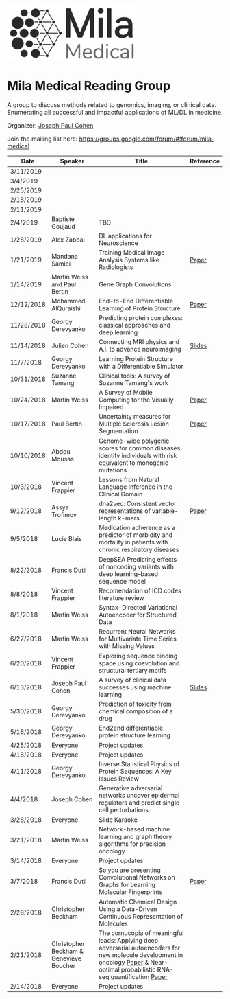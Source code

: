 ![](mila-medical-logo-small.png)

# Mila Medical Reading Group

A group to discuss methods related to genomics, imaging, or clinical data. Enumerating all successful and impactful applications of ML/DL in medicine.

Organizer: [Joseph Paul Cohen](https://josephpcohen.com)

Join the mailing list here: https://groups.google.com/forum/#!forum/mila-medical

| Date | Speaker | Title | Reference |
|---|--|--|----|
| 3/11/2019 | | | |
| 3/4/2019 | | |  |
| 2/25/2019 | | |  |
| 2/18/2019 | | |  |
| 2/11/2019 | | |  |
| 2/4/2019 | Baptiste Goujaud | TBD |  |
| 1/28/2019 | Alex Zabbal | DL applications for Neuroscience |  |
| 1/21/2019 | Mandana Samiei | Training Medical Image Analysis Systems like Radiologists | [Paper](https://arxiv.org/abs/1805.10884) |
| 1/14/2019 | Martin Weiss and Paul Bertin | Gene Graph Convolutions |  |
| 12/12/2018 | Mohammed AlQuraishi | End-to-End Differentiable Learning of Protein Structure | [Paper](https://papers.ssrn.com/sol3/papers.cfm?abstract_id=3239970) |
| 11/28/2018 | Georgy Derevyanko | Predicting protein complexes: classical approaches and deep learning |  |
| 11/14/2018 | Julien Cohen | Connecting MRI physics and A.I. to advance neuroimaging | [Slides](slides/20181114_MILA_seminar.pdf) |
| 11/7/2018 | Georgy Derevyanko | Learning Protein Structure with a Differentiable Simulator |  |
| 10/31/2018 | Suzanne Tamang | Clinical tools: A survey of Suzanne Tamang's work |  |
| 10/24/2018 | Martin Weiss | A Survey of Mobile Computing for the Visually Impaired | [Paper](https://arxiv.org/abs/1811.10120) |
| 10/17/2018 | Paul Bertin | Uncertainty measures for Multiple Sclerosis Lesion Segmentation | [Paper](https://arxiv.org/abs/1808.01200) |
| 10/10/2018 | Abdou Mousas | Genome-wide polygenic scores for common diseases identify individuals with risk equivalent to monogenic mutations|  |
| 10/3/2018 | Vincent Frappier | Lessons from Natural Language Inference in the Clinical Domain |  |
| 9/12/2018 | Assya Trofimov | dna2vec: Consistent vector representations of variable-length k-mers | [Paper](https://arxiv.org/abs/1701.06279)  |
| 9/5/2018 | Lucie Blais | Medication adherence as a predictor of morbidity and mortality in patients with chronic respiratory diseases |  |
| 8/22/2018 | Francis Dutil | DeepSEA Predicting effects of noncoding variants with deep learning–based sequence model |  |
| 8/8/2018 | Vincent Frappier | Recomendation of ICD codes literature review |  |
| 8/1/2018 | Martin Weiss | Syntax-Directed Variational Autoencoder for Structured Data |  |
| 6/27/2018 | Martin Weiss | Recurrent Neural Networks for Multivariate Time Series with Missing Values |  |
| 6/20/2018 | Vincent Frappier | Exploring sequence binding space using coevolution and structural tertiary motifs |  |
| 6/13/2018 | Joseph Paul Cohen | A survey of clinical data successes using machine learning | [Slides](https://docs.google.com/presentation/d/1hmJKGmreVzfGCjtcgy3aAFpuZHRNymN4vCBGpvfL0S0/edit) |
| 5/30/2018 | Georgy Derevyanko | Prediction of toxicity from chemical composition of a drug |  |
| 5/16/2018 | Georgy Derevyanko | End2end differentiable protein structure learning |  |
| 4/25/2018 | Everyone | Project updates |  |
| 4/18/2018 | Everyone | Project updates |  |
| 4/11/2018 | Georgy Derevyanko | Inverse Statistical Physics of Protein Sequences:  A Key Issues Review |  |
| 4/4/2018 | Joseph Cohen | Generative adversarial networks uncover epidermal regulators and predict single cell perturbations |  |
| 3/28/2018 | Everyone | Slide Karaoke |  |
| 3/21/2018 | Martin Weiss | Network-based machine learning and graph theory algorithms for precision oncology |  |
| 3/14/2018 | Everyone | Project updates |  |
| 3/7/2018 | Francis Dutil | So you are presenting Convolutional Networks on Graphs for Learning Molecular Fingerprints | [Paper](https://arxiv.org/abs/1509.09292) |
| 2/28/2018 | Christopher Beckham | Automatic Chemical Design Using a Data-Driven Continuous Representation of Molecules |  |
| 2/21/2018 | Christopher Beckham & Geneviève Boucher | The cornucopia of meaningful leads: Applying deep adversarial autoencoders for new molecule development in oncology [Paper](http://www.oncotarget.com/index.php?journal=oncotarget&page=article&op=view&path%5B0%5D=14073&path%5B1%5D=44886) & Near-optimal probabilistic RNA-seq quantification [Paper](https://www.nature.com/articles/nbt.3519) |  |
| 2/14/2018 | Everyone | Project updates |  |
